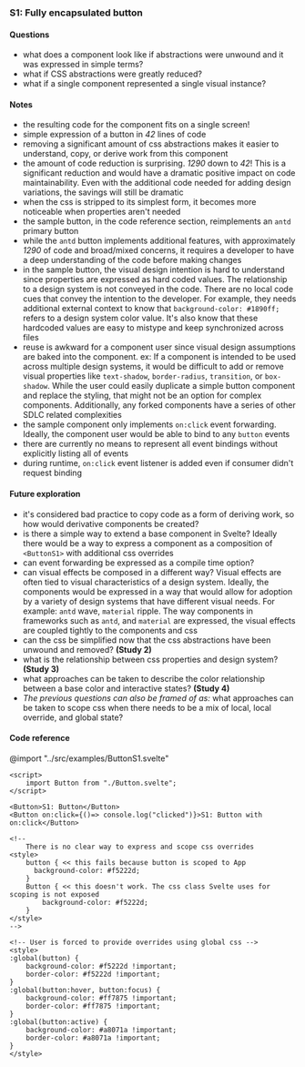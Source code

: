 ### S1: Fully encapsulated button

#### Questions

- what does a component look like if abstractions were unwound and it was expressed in simple terms?
- what if CSS abstractions were greatly reduced?
- what if a single component represented a single visual instance?

#### Notes

- the resulting code for the component fits on a single screen!
- simple expression of a button in *42* lines of code
- removing a significant amount of css abstractions makes it easier to understand, copy, or derive work from this component
- the amount of code reduction is surprising. *1290* down to *42*! This is a significant reduction and would have a dramatic positive impact on code maintainability. Even with the additional code needed for adding design variations, the savings will still be dramatic
- when the css is stripped to its simplest form, it becomes more noticeable when properties aren't needed
- the sample button, in the code reference section, reimplements an `antd` primary button
- while the `antd` button implements additional features, with approximately *1290* of code and broad/mixed concerns, it requires a developer to have a deep understanding of the code before making changes
- in the sample button, the visual design intention is hard to understand since properties are expressed as hard coded values. The relationship to a design system is not conveyed in the code. There are no local code cues that convey the intention to the developer. For example, they needs additional external context to know that `background-color: #1890ff;` refers to a design system color value. It's also know that these hardcoded values are easy to mistype and keep synchronized across files
- reuse is awkward for a component user since visual design assumptions are baked into the component. ex: If a component is intended to be used across multiple design systems, it would be difficult to add or remove visual properties like `text-shadow`, `border-radius`, `transition`, or `box-shadow`. While the user could easily duplicate a simple button component and replace the styling, that might not be an option for complex components. Additionally, any forked components have a series of other SDLC related complexities
- the sample component only implements `on:click` event forwarding. Ideally, the component user would be able to bind to any `button` events
- there are currently no means to represent all event bindings without explicitly listing all of events
- during runtime, `on:click` event listener is added even if consumer didn't request binding


#### Future exploration

- it's considered bad practice to copy code as a form of deriving work, so how would derivative components be created?
- is there a simple way to extend a base component in Svelte? Ideally there would be a way to express a component as a composition of `<ButtonS1>` with additional css overrides
- can event forwarding be expressed as a compile time option?
- can visual effects be composed in a different way? Visual effects are often tied to visual characteristics of a design system. Ideally, the components would be expressed in a way that would allow for adoption by a variety of design systems that have different visual needs. For example: `antd` wave, `material` ripple. The way components in frameworks such as `antd`, and `material` are expressed, the visual effects are coupled tightly to the components and css
- can the css be simplified now that the css abstractions have been unwound and removed? **(Study 2)**
- what is the relationship between css properties and design system? **(Study 3)**
- what approaches can be taken to describe the color relationship between a base color and interactive states? **(Study 4)**
- *The previous questions can also be framed of as:* what approaches can be taken to scope css when there needs to be a mix of local, local override, and global state?

#### Code reference

@import "../src/examples/ButtonS1.svelte"

```svelte
<script>
	import Button from "./Button.svelte";
</script>

<Button>S1: Button</Button>
<Button on:click={()=> console.log("clicked")}>S1: Button with on:click</Button>

<!--
	There is no clear way to express and scope css overrides
<style>
	button { << this fails because button is scoped to App
	  background-color: #f5222d;
	}
	Button { << this doesn't work. The css class Svelte uses for scoping is not exposed
		background-color: #f5222d;
	}
</style>
-->

<!-- User is forced to provide overrides using global css -->
<style>
:global(button) {
	background-color: #f5222d !important;
	border-color: #f5222d !important;
}
:global(button:hover, button:focus) {
	background-color: #ff7875 !important;
	border-color: #ff7875 !important;
}
:global(button:active) {
	background-color: #a8071a !important;
	border-color: #a8071a !important;
}
</style>
```
